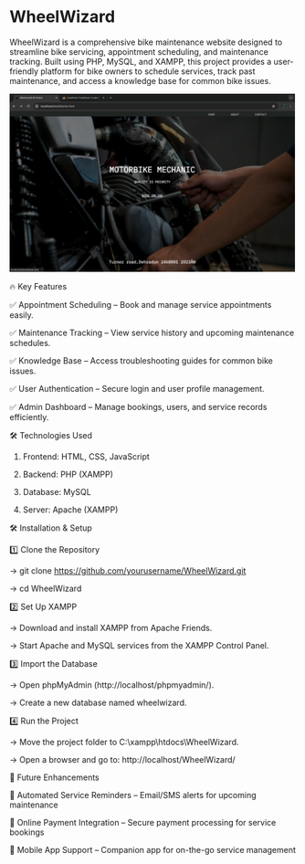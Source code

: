 # WheelWizard

WheelWizard is a comprehensive bike maintenance website designed to streamline bike servicing, appointment scheduling, and maintenance tracking. Built using PHP, MySQL, and XAMPP, this project provides a user-friendly platform for bike owners to schedule services, track past maintenance, and access a knowledge base for common bike issues.

<img src="ss1.png" alt="ADAS-PeVision Demo" width="500">


🔥 Key Features

✅ Appointment Scheduling – Book and manage service appointments easily.

✅ Maintenance Tracking – View service history and upcoming maintenance schedules.

✅ Knowledge Base – Access troubleshooting guides for common bike issues.

✅ User Authentication – Secure login and user profile management.

✅ Admin Dashboard – Manage bookings, users, and service records efficiently.

🛠 Technologies Used

1. Frontend: HTML, CSS, JavaScript

2. Backend: PHP (XAMPP)
   
3. Database: MySQL

4. Server: Apache (XAMPP)
   
🛠 Installation & Setup

1️⃣ Clone the Repository

-> git clone https://github.com/yourusername/WheelWizard.git

-> cd WheelWizard

2️⃣ Set Up XAMPP

-> Download and install XAMPP from Apache Friends.

-> Start Apache and MySQL services from the XAMPP Control Panel.

3️⃣ Import the Database

-> Open phpMyAdmin (http://localhost/phpmyadmin/).

-> Create a new database named wheelwizard.

4️⃣ Run the Project

-> Move the project folder to C:\xampp\htdocs\WheelWizard.

-> Open a browser and go to: http://localhost/WheelWizard/

📌 Future Enhancements

🚀 Automated Service Reminders – Email/SMS alerts for upcoming maintenance

🚀 Online Payment Integration – Secure payment processing for service bookings

🚀 Mobile App Support – Companion app for on-the-go service management

